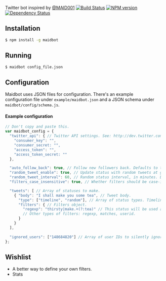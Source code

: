 Twitter bot inspired by [@MAID001](https://twitter.com/)
[![Build Status](https://travis-ci.org/vomitcuddle/maidbot.png)](https://travis-ci.org/vomitcuddle/maidbot)
[![NPM version](https://badge.fury.io/js/maidbot.png)](http://badge.fury.io/js/maidbot)
[![Dependency Status](https://gemnasium.com/vomitcuddle/maidbot.png)](https://gemnasium.com/vomitcuddle/maidbot)

## Installation
```bash
$ npm install -g maidbot
```

## Running
```bash
$ maidbot config_file.json
```

## Configuration
Maidbot uses JSON files for configuration. 
There's an example configuration file under `example/maidbot.json` and a JSON schema under `maidbot/config/schema.js`.

#### Example configuration
```javascript
// Don't copy and paste this.
var maidbot_config = {
  "twitter_api": { // Twitter API settings. See: http://dev.twitter.com. Required.
    "consumer_key": "",
    "consumer_secret: "",
    "access_token": "",
    "access_token_secret: ""
  },

  "auto_follow_back": true, // Follow new followers back. Defaults to true.
  "random_tweet_enable": true, // Update status with random tweets at given intervals. Defaults to true.
  "random_tweet_interval": 60, // Random status interval, in minutes. Defaults to 60 minutes.
  "filters_case_insensitive": true, // Whether filters should be case-insensitive. Defaults to true.

  "tweets": [ // Array of statuses to make.
    { "body": "I shall make you some tea", // Tweet body.
      "type": ["timeline", "random"], // Array of status types. Timeline tweets will be handled by onTimelineTweet(), replies by onReply(), etc. Possible values: random, timeline, reply, follower. Required. Must not be empty.
      "filters": { // Filters object.
        "regexp": "thirsty|make.+(?:tea)" // This status will be used as a possible response to tweets matching this pattern.
        // Other types of filters: regexp, matches, userid.
      }
    }
  ],
        
  "ignored_users": ["148684820"] // Array of user IDs to silently ignore.
};
```

## Wishlist
* A better way to define your own filters.
* Stats
